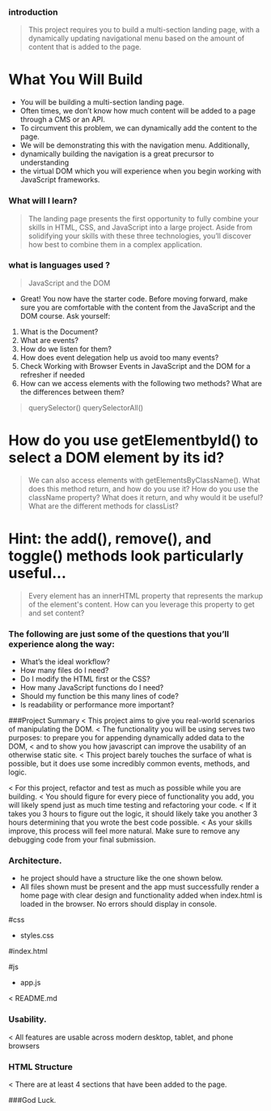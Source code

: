 
### introduction
> This project requires you to build a multi-section landing page, with a dynamically updating navigational menu based on the amount of content that is added to the page.



# What You Will Build
- You will be building a multi-section landing page.
- Often times, we don’t know how much content will be added to a page through a CMS or an API.
- To circumvent this problem, we can dynamically add the content to the page.
- We will be demonstrating this with the navigation menu. Additionally,
- dynamically building the navigation is a great precursor to understanding 
- the virtual DOM which you will experience when you begin working with JavaScript frameworks.




### What will I learn?

> The landing page presents the first opportunity to fully combine your skills in HTML, CSS, and JavaScript into a large project. 
> Aside from solidifying your skills with these three technologies, you’ll discover how best to combine them in a complex application.





### what is languages used ?

> JavaScript and the DOM

- Great! You now have the starter code. Before moving forward, make sure you are comfortable with the content from the JavaScript and the DOM course. Ask yourself:

1. What is the Document?
2. What are events?
3. How do we listen for them?
4. How does event delegation help us avoid too many events?
5. Check Working with Browser Events in JavaScript and the DOM for a refresher if needed
6. How can we access elements with the following two methods? What are the differences between them?
> querySelector()
> querySelectorAll()
# How do you use getElementbyId() to select a DOM element by its id?
> We can also access elements with getElementsByClassName(). What does this method return, and how do you use it?
> How do you use the className property? What does it return, and why would it be useful?
> What are the different methods for classList?
# Hint: the add(), remove(), and toggle() methods look particularly useful...
> Every element has an innerHTML property that represents the markup of the element's content. How can you leverage this property to get and set content?



### The following are just some of the questions that you’ll experience along the way:

- What’s the ideal workflow?
- How many files do I need?
- Do I modify the HTML first or the CSS?
- How many JavaScript functions do I need?
- Should my function be this many lines of code?
- Is readability or performance more important?



###Project Summary
< This project aims to give you real-world scenarios of manipulating the DOM.
< The functionality you will be using serves two purposes: to prepare you for appending dynamically added data to the DOM,
< and to show you how javascript can improve the usability of an otherwise static site.
< This project barely touches the surface of what is possible, but it does use some incredibly common events, methods, and logic.

< For this project, refactor and test as much as possible while you are building. 
< You should figure for every piece of functionality you add, you will likely spend just as much time testing and refactoring your code. 
< If it takes you 3 hours to figure out the logic, it should likely take you another 3 hours determining that you wrote the best code possible.
< As your skills improve, this process will feel more natural. Make sure to remove any debugging code from your final submission.




### Architecture.

- he project should have a structure like the one shown below. 
- All files shown must be present and the app must successfully render a home page with clear design and functionality added when index.html is loaded in the browser. No errors should display in console.


#css
- styles.css    

#index.html


#js
- app.js

< README.md


### Usability.

< All features are usable across modern desktop, tablet, and phone browsers


### HTML Structure

< There are at least 4 sections that have been added to the page.




###God Luck.



